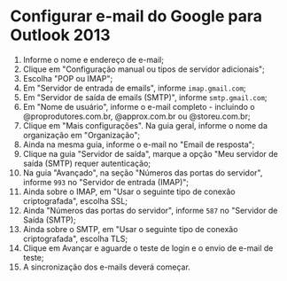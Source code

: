 # Configurar e-mail do Google para Outlook 2013
1. Informe o nome e endereço de e-mail;
2. Clique em "Configuração manual ou tipos de servidor adicionais";
3. Escolha "POP ou IMAP";
4. Em "Servidor de entrada de emails", informe `imap.gmail.com`;
5. Em "Servidor de saída de emails (SMTP)", informe `smtp.gmail.com`;
6. Em "Nome de usuário", informe o e-mail completo - incluindo o @proprodutores.com.br, @approx.com.br ou @storeu.com.br;
7. Clique em "Mais configurações". Na guia geral, informe o nome da organização em "Organização";
8. Ainda na mesma guia, informe o e-mail no "Email de resposta";
9. Clique na guia "Servidor de saída", marque a opção "Meu servidor de saída (SMTP) requer autenticação;
10. Na guia "Avançado", na seção "Números das portas do servidor", informe `993` no "Servidor de entrada (IMAP)";
11. Ainda sobre o IMAP, em "Usar o seguinte tipo de conexão criptografada", escolha SSL;
12. Ainda "Números das portas do servidor", informe `587` no "Servidor de Saída (SMTP);
13. Ainda sobre o SMTP, em "Usar o seguinte tipo de conexão criptografada", escolha TLS;
14. Clique em Avançar e aguarde o teste de login e o envio de e-mail de teste;
15. A sincronização dos e-mails deverá começar.
